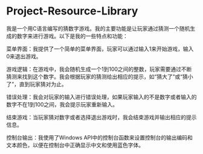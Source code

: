 # Project-Resource-Library
我是一个用C语言编写的猜数字游戏。我的主要功能是让玩家通过猜测一个随机生成的数字来进行游戏。以下是我的一些特点和功能：

菜单界面：我提供了一个简单的菜单界面，玩家可以通过输入1来开始游戏，输入0来退出游戏。

游戏逻辑：在游戏中，我会随机生成一个1到100之间的整数，玩家需要通过不断猜测来找到这个数字。我会根据玩家的猜测给出相应的提示，如“猜大了”或“猜小了”，直到玩家猜对为止。

错误处理：我会对玩家的输入进行错误处理，如果玩家输入的不是数字或者输入的数字不在1到100之间，我会提示玩家重新输入。

结束游戏：当玩家猜对数字或者选择退出游戏时，我会结束游戏并输出相应的提示信息。

控制台输出：我使用了Windows API中的控制台函数来设置控制台的输出编码和文本颜色，以便在控制台中正确显示中文和使用蓝色字体。
